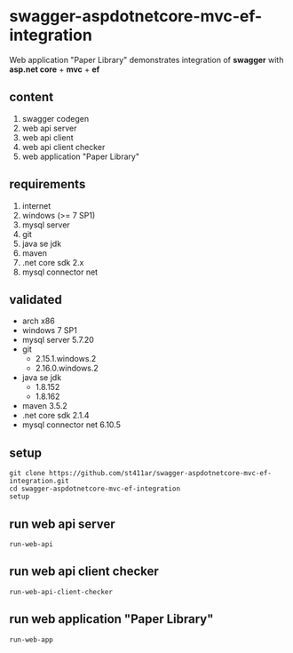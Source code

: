 # swagger-aspdotnetcore-mvc-ef-integration
Web application "Paper Library" demonstrates integration of **swagger** with **asp.net core** + **mvc** + **ef**
## content
1. swagger codegen
1. web api server
1. web api client
1. web api client checker
1. web application "Paper Library"
## requirements
1. internet
1. windows (>= 7 SP1)
1. mysql server
1. git
1. java se jdk
1. maven
1. .net core sdk 2.x
1. mysql connector net
## validated
- arch x86
- windows 7 SP1
- mysql server 5.7.20
- git
  - 2.15.1.windows.2
  - 2.16.0.windows.2
- java se jdk
  - 1.8.152
  - 1.8.162
- maven 3.5.2
- .net core sdk 2.1.4
- mysql connector net 6.10.5
## setup
```
git clone https://github.com/st411ar/swagger-aspdotnetcore-mvc-ef-integration.git
cd swagger-aspdotnetcore-mvc-ef-integration
setup
```
## run web api server
```
run-web-api
```
## run web api client checker
```
run-web-api-client-checker
```
## run web application "Paper Library"
```
run-web-app
```
